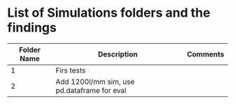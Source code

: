 # List of Simulations folders and the findings


| Folder Name   | Description    | Comments |
|-----|----------------------|----------------------|
| 1 | Firs tests  |              |
| 2 | Add 1200l/mm sim, use pd.dataframe for eval  |              |

